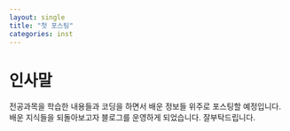 ```yaml
---
layout: single
title: "첫 포스팅"
categories: inst
---
```


# 인사말
전공과목을 학습한 내용들과 코딩을 하면서 배운 정보들 위주로 포스팅할 예정입니다. 배운 지식들을 되돌아보고자 블로그를 운영하게 되었습니다. 잘부탁드립니다. 